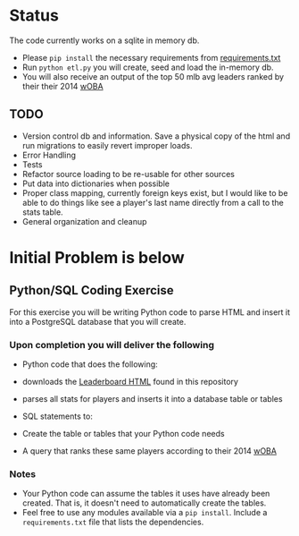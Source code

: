 # Status
The code currently works on a sqlite in memory db.

* Please `pip install` the necessary requirements from [requirements.txt](requirements.txt)
* Run `python etl.py` you will create, seed and load the in-memory db.
* You will also receive an output of the top 50 mlb avg leaders ranked by their their 2014 [wOBA](http://www.fangraphs.com/library/offense/woba/)

## TODO
* Version control db and information. Save a physical copy of the html and run migrations to easily revert improper loads.
* Error Handling
* Tests
* Refactor source loading to be re-usable for other sources
* Put data into dictionaries when possible
* Proper class mapping, currently foreign keys exist, but I would like to be able to do things like see a player's last name directly from a call to the stats table.
* General organization and cleanup

# Initial Problem is below

## Python/SQL Coding Exercise

For this exercise you will be writing Python code to parse HTML and insert it into a PostgreSQL database that you will create.

### Upon completion you will deliver the following
* Python code that does the following:
 * downloads the [Leaderboard HTML](static/leaderboard.html) found in this repository
 * parses all stats for players and inserts it into a database table or tables

* SQL statements to:
 * Create the table or tables that your Python code needs
 * A query that ranks these same players according to their 2014 [wOBA](http://www.fangraphs.com/library/offense/woba/)

### Notes

* Your Python code can assume the tables it uses have already been created. That is, it doesn't need to
automatically create the tables.
* Feel free to use any modules available via a ```pip install```. Include a ```requirements.txt``` file that
lists the dependencies.
